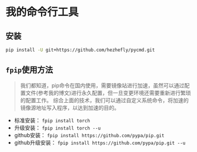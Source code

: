 # 我的命令行工具
## 安装

```bash
pip install -U git+https://github.com/hezhefly/pycmd.git
```

## `fpip`使用方法

> 我们都知道，pip命令在国内使用，需要镜像站进行加速，虽然可以通过配置文件(参考我的博文)进行永久配置，但一旦变更环境还需要重新进行繁琐的配置工作。
> 综合上面的技术，我们可以通过自定义系统命令，将加速的镜像源地址写入程序，以达到加速的目的。

- 标准安装： `fpip install torch` 
- 升级安装： `fpip install torch --u` 
- github安装： `fpip install https://github.com/pypa/pip.git` 
- github升级安装： `fpip install https://github.com/pypa/pip.git --u` 